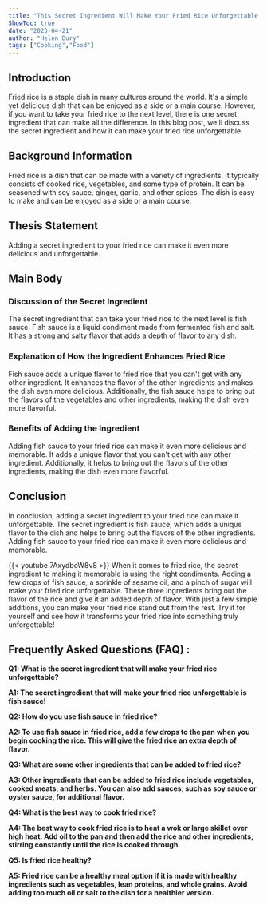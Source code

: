 ```yaml
---
title: "This Secret Ingredient Will Make Your Fried Rice Unforgettable - You'll Never Guess What It Is!"
ShowToc: true 
date: "2023-04-21"
author: "Helen Bury" 
tags: ["Cooking","Food"]
---
```

## Introduction
Fried rice is a staple dish in many cultures around the world. It's a simple yet delicious dish that can be enjoyed as a side or a main course. However, if you want to take your fried rice to the next level, there is one secret ingredient that can make all the difference. In this blog post, we'll discuss the secret ingredient and how it can make your fried rice unforgettable. 

## Background Information
Fried rice is a dish that can be made with a variety of ingredients. It typically consists of cooked rice, vegetables, and some type of protein. It can be seasoned with soy sauce, ginger, garlic, and other spices. The dish is easy to make and can be enjoyed as a side or a main course. 

## Thesis Statement
Adding a secret ingredient to your fried rice can make it even more delicious and unforgettable. 

## Main Body
### Discussion of the Secret Ingredient
The secret ingredient that can take your fried rice to the next level is fish sauce. Fish sauce is a liquid condiment made from fermented fish and salt. It has a strong and salty flavor that adds a depth of flavor to any dish. 

### Explanation of How the Ingredient Enhances Fried Rice
Fish sauce adds a unique flavor to fried rice that you can't get with any other ingredient. It enhances the flavor of the other ingredients and makes the dish even more delicious. Additionally, the fish sauce helps to bring out the flavors of the vegetables and other ingredients, making the dish even more flavorful. 

### Benefits of Adding the Ingredient
Adding fish sauce to your fried rice can make it even more delicious and memorable. It adds a unique flavor that you can't get with any other ingredient. Additionally, it helps to bring out the flavors of the other ingredients, making the dish even more flavorful. 

## Conclusion
In conclusion, adding a secret ingredient to your fried rice can make it unforgettable. The secret ingredient is fish sauce, which adds a unique flavor to the dish and helps to bring out the flavors of the other ingredients. Adding fish sauce to your fried rice can make it even more delicious and memorable.

{{< youtube 7AxydboW8v8 >}} 
When it comes to fried rice, the secret ingredient to making it memorable is using the right condiments. Adding a few drops of fish sauce, a sprinkle of sesame oil, and a pinch of sugar will make your fried rice unforgettable. These three ingredients bring out the flavor of the rice and give it an added depth of flavor. With just a few simple additions, you can make your fried rice stand out from the rest. Try it for yourself and see how it transforms your fried rice into something truly unforgettable!

## Frequently Asked Questions (FAQ) :
**Q1: What is the secret ingredient that will make your fried rice unforgettable?**

**A1: The secret ingredient that will make your fried rice unforgettable is fish sauce!**

**Q2: How do you use fish sauce in fried rice?**

**A2: To use fish sauce in fried rice, add a few drops to the pan when you begin cooking the rice. This will give the fried rice an extra depth of flavor.**

**Q3: What are some other ingredients that can be added to fried rice?**

**A3: Other ingredients that can be added to fried rice include vegetables, cooked meats, and herbs. You can also add sauces, such as soy sauce or oyster sauce, for additional flavor.**

**Q4: What is the best way to cook fried rice?**

**A4: The best way to cook fried rice is to heat a wok or large skillet over high heat. Add oil to the pan and then add the rice and other ingredients, stirring constantly until the rice is cooked through.**

**Q5: Is fried rice healthy?**

**A5: Fried rice can be a healthy meal option if it is made with healthy ingredients such as vegetables, lean proteins, and whole grains. Avoid adding too much oil or salt to the dish for a healthier version.**


